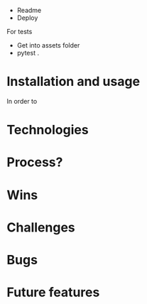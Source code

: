 
- Readme
- Deploy



For tests
- Get into assets folder
- pytest .






# Installation and usage
In order to


# Technologies


# Process?

# Wins
# Challenges


# Bugs

# Future features

